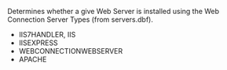 ﻿Determines whether a give Web Server is installed using the Web Connection Server Types (from servers.dbf).

* IIS7HANDLER, IIS
* IISEXPRESS
* WEBCONNECTIONWEBSERVER
* APACHE